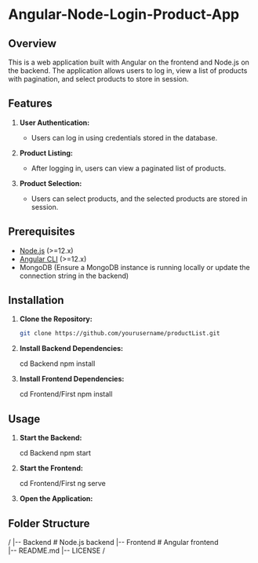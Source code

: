# Angular-Node-Login-Product-App

## Overview

This is a web application built with Angular on the frontend and Node.js on the backend. The application allows users to log in, view a list of products with pagination, and select products to store in session.


## Features

1. **User Authentication:**
   - Users can log in using credentials stored in the database.

2. **Product Listing:**
   - After logging in, users can view a paginated list of products.

3. **Product Selection:**
   - Users can select products, and the selected products are stored in session.



## Prerequisites

- [Node.js](https://nodejs.org/) (>=12.x)
- [Angular CLI](https://angular.io/cli) (>=12.x)
- MongoDB (Ensure a MongoDB instance is running locally or update the connection string in the backend)


## Installation

1. **Clone the Repository:**

   ```bash
   git clone https://github.com/yourusername/productList.git
   
2. **Install Backend Dependencies:**

   cd Backend
   npm install

3. **Install Frontend Dependencies:**

   cd Frontend/First
   npm install


## Usage

1. **Start the Backend:** 

   cd Backend
   npm start

2. **Start the Frontend:** 

   cd Frontend/First
   ng serve

3. **Open the Application:**



## Folder Structure

/
|-- Backend           # Node.js backend 
|-- Frontend          # Angular frontend             
|-- README.md
|-- LICENSE
/

